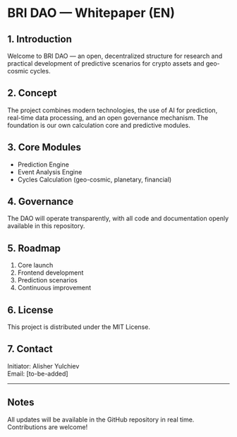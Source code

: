# BRI DAO — Whitepaper (EN)

## 1. Introduction

Welcome to BRI DAO — an open, decentralized structure for research and practical development of predictive scenarios for crypto assets and geo-cosmic cycles.

## 2. Concept

The project combines modern technologies, the use of AI for prediction, real-time data processing, and an open governance mechanism. The foundation is our own calculation core and predictive modules.

## 3. Core Modules

- Prediction Engine
- Event Analysis Engine
- Cycles Calculation (geo-cosmic, planetary, financial)

## 4. Governance

The DAO will operate transparently, with all code and documentation openly available in this repository.

## 5. Roadmap

1. Core launch
2. Frontend development
3. Prediction scenarios
4. Continuous improvement

## 6. License

This project is distributed under the MIT License.

## 7. Contact


Initiator: Alisher Yulchiev  
Email: [to-be-added]
<!-- test build 2025-07-17 -->
---

## Notes

All updates will be available in the GitHub repository in real time. Contributions are welcome!

